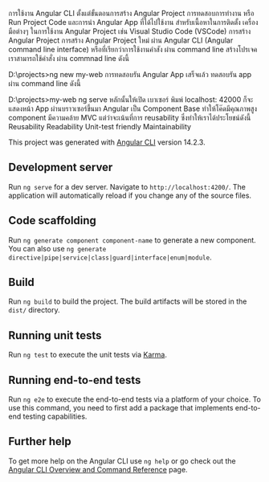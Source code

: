 การใช้งาน Angular CLI ตั้งแต่ขั้นตอนการสร้าง Angular Project
การทดสอบการทำงาน หรือ Run Project Code และการนำ Angular App ที่ได้ไปใช้งาน
สำหรับเนื้อหาในการติดตั้ง เครื่องมือต่างๆ ในการใช้งาน Angular Project เช่น Visual Studio Code (VSCode)
การสร้าง Angular Project
    การสร้าง Angular Project ใหม่ ผ่าน Angular CLI (Angular command line interface) หรือที่เรียกว่าการใช้งานคำสัง
ผ่าน command line 
สร้างโปรเจค เราสามารถใช้คำสั่ง
ผ่าน commnad line ดังนี้
 
D:\projects>ng new my-web
การทดสอบรัน Angular App
    เสร็จแล้ว ทดสอบรัน app ผ่าน command line ดังนี้
 
D:\projects\>my-web ng serve
หลักนั้นให้เปิด เบาเซอร์
พิมพ์ localhost: 42000
ก็จะแสดงหน้า App ผ่านบราวเซอร์ขึ้นมา
Angular เป็น Component Base ทำให้โค๊ดมีคุณภาพสูง component มีความคล้าย MVC แต่ว่าจะเน้นที่การ reusability ซึ่งทำให้เราได้ประโยชน์ดังนี้
Reusability
Readability
Unit-test friendly
Maintainability

This project was generated with [Angular CLI](https://github.com/angular/angular-cli) version 14.2.3.

## Development server

Run `ng serve` for a dev server. Navigate to `http://localhost:4200/`. The application will automatically reload if you change any of the source files.

## Code scaffolding

Run `ng generate component component-name` to generate a new component. You can also use `ng generate directive|pipe|service|class|guard|interface|enum|module`.

## Build

Run `ng build` to build the project. The build artifacts will be stored in the `dist/` directory.

## Running unit tests

Run `ng test` to execute the unit tests via [Karma](https://karma-runner.github.io).

## Running end-to-end tests

Run `ng e2e` to execute the end-to-end tests via a platform of your choice. To use this command, you need to first add a package that implements end-to-end testing capabilities.

## Further help

To get more help on the Angular CLI use `ng help` or go check out the [Angular CLI Overview and Command Reference](https://angular.io/cli) page.
